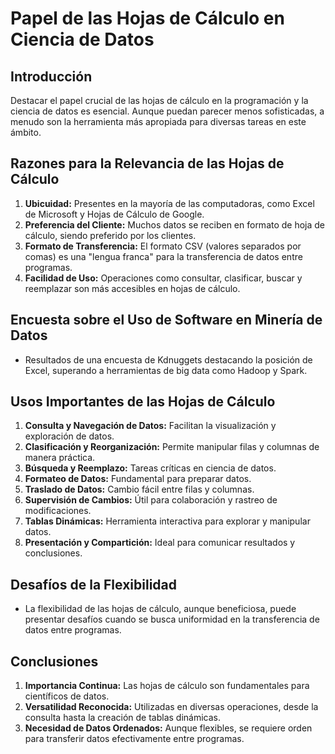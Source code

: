 # Papel de las Hojas de Cálculo en Ciencia de Datos

## Introducción
Destacar el papel crucial de las hojas de cálculo en la programación y la ciencia de datos es esencial. Aunque puedan parecer menos sofisticadas, a menudo son la herramienta más apropiada para diversas tareas en este ámbito.

## Razones para la Relevancia de las Hojas de Cálculo
1. **Ubicuidad:** Presentes en la mayoría de las computadoras, como Excel de Microsoft y Hojas de Cálculo de Google.
2. **Preferencia del Cliente:** Muchos datos se reciben en formato de hoja de cálculo, siendo preferido por los clientes.
3. **Formato de Transferencia:** El formato CSV (valores separados por comas) es una "lengua franca" para la transferencia de datos entre programas.
4. **Facilidad de Uso:** Operaciones como consultar, clasificar, buscar y reemplazar son más accesibles en hojas de cálculo.

## Encuesta sobre el Uso de Software en Minería de Datos
- Resultados de una encuesta de Kdnuggets destacando la posición de Excel, superando a herramientas de big data como Hadoop y Spark.

## Usos Importantes de las Hojas de Cálculo
1. **Consulta y Navegación de Datos:** Facilitan la visualización y exploración de datos.
2. **Clasificación y Reorganización:** Permite manipular filas y columnas de manera práctica.
3. **Búsqueda y Reemplazo:** Tareas críticas en ciencia de datos.
4. **Formateo de Datos:** Fundamental para preparar datos.
5. **Traslado de Datos:** Cambio fácil entre filas y columnas.
6. **Supervisión de Cambios:** Útil para colaboración y rastreo de modificaciones.
7. **Tablas Dinámicas:** Herramienta interactiva para explorar y manipular datos.
8. **Presentación y Compartición:** Ideal para comunicar resultados y conclusiones.

## Desafíos de la Flexibilidad
- La flexibilidad de las hojas de cálculo, aunque beneficiosa, puede presentar desafíos cuando se busca uniformidad en la transferencia de datos entre programas.

## Conclusiones
1. **Importancia Continua:** Las hojas de cálculo son fundamentales para científicos de datos.
2. **Versatilidad Reconocida:** Utilizadas en diversas operaciones, desde la consulta hasta la creación de tablas dinámicas.
3. **Necesidad de Datos Ordenados:** Aunque flexibles, se requiere orden para transferir datos efectivamente entre programas.

